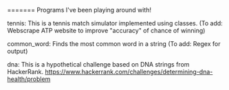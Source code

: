 
=======
Programs I've been playing around with!

tennis: This is a tennis match simulator implemented using classes. (To add: Webscrape ATP website to improve "accuracy" of chance of winning)

common_word: Finds the most common word in a string (To add: Regex for output)

dna: This is a hypothetical challenge based on DNA strings from HackerRank. https://www.hackerrank.com/challenges/determining-dna-health/problem

